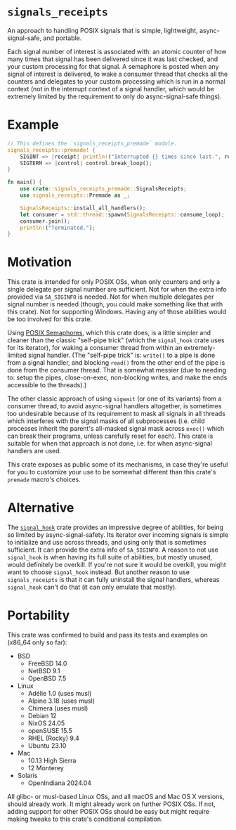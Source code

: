 # `signals_receipts`

An approach to handling POSIX signals that is simple, lightweight, async-signal-safe, and
portable.

Each signal number of interest is associated with: an atomic counter of how many times that signal
has been delivered since it was last checked, and your custom processing for that signal.  A
semaphore is posted when any signal of interest is delivered, to wake a consumer thread that
checks all the counters and delegates to your custom processing which is run in a normal context
(not in the interrupt context of a signal handler, which would be extremely limited by the
requirement to only do async-signal-safe things).

# Example

```rust no_run
// This defines the `signals_receipts_premade` module.
signals_receipts::premade! {
    SIGINT => |receipt| println!("Interrupted {} times since last.", receipt.cur_count);
    SIGTERM => |control| control.break_loop();
}

fn main() {
    use crate::signals_receipts_premade::SignalsReceipts;
    use signals_receipts::Premade as _;

    SignalsReceipts::install_all_handlers();
    let consumer = std::thread::spawn(SignalsReceipts::consume_loop);
    consumer.join();
    println!("Terminated.");
}
```

# Motivation

This crate is intended for only POSIX OSs, when only counters and only a single delegate per
signal number are sufficient.  Not for when the extra info provided via `SA_SIGINFO` is needed.
Not for when multiple delegates per signal number is needed (though, you could make something like
that with this crate).  Not for supporting Windows.  Having any of those abilities would be too
involved for this crate.

Using [POSIX Semaphores](https://crates.io/crates/sem_safe), which this crate does, is a little
simpler and cleaner than the classic "self-pipe trick" (which the `signal_hook` crate uses for its
iterator), for waking a consumer thread from within an extremely-limited signal handler.  (The
"self-pipe trick" is: `write()` to a pipe is done from a signal handler, and blocking `read()`
from the other end of the pipe is done from the consumer thread.  That is somewhat messier (due to
needing to: setup the pipes, close-on-exec, non-blocking writes, and make the ends accessible to
the threads).)

The other classic approach of using `sigwait` (or one of its variants) from a consumer thread, to
avoid async-signal handlers altogether, is sometimes too undesirable because of its requirement to
mask all signals in all threads which interferes with the signal masks of all subprocesses
(i.e. child processes inherit the parent's all-masked signal mask across `exec()` which can break
their programs, unless carefully reset for each).  This crate is suitable for when that approach
is not done, i.e. for when async-signal handlers are used.

This crate exposes as public some of its mechanisms, in case they're useful for you to customize
your use to be somewhat different than this crate's `premade` macro's choices.

# Alternative

The [`signal_hook`](https://crates.io/crates/signal-hook) crate provides an impressive degree of
abilities, for being so limited by async-signal-safety.  Its iterator over incoming signals is
simple to initialize and use across threads, and using only that is sometimes sufficient.  It can
provide the extra info of `SA_SIGINFO`.  A reason to not use `signal_hook` is when having its full
suite of abilities, but mostly unused, would definitely be overkill.  If you're not sure it would
be overkill, you might want to choose `signal_hook` instead.  But another reason to use
`signals_receipts` is that it can fully uninstall the signal handlers, whereas `signal_hook` can't
do that (it can only emulate that mostly).

# Portability

This crate was confirmed to build and pass its tests and examples on (x86_64 only so far):

- BSD
  - FreeBSD 14.0
  - NetBSD 9.1
  - OpenBSD 7.5
- Linux
  - Adélie 1.0 (uses musl)
  - Alpine 3.18 (uses musl)
  - Chimera (uses musl)
  - Debian 12
  - NixOS 24.05
  - openSUSE 15.5
  - RHEL (Rocky) 9.4
  - Ubuntu 23.10
- Mac
  - 10.13 High Sierra
  - 12 Monterey
- Solaris
  - OpenIndiana 2024.04

All glibc- or musl-based Linux OSs, and all macOS and Mac OS X versions, should already work.  It
might already work on further POSIX OSs.  If not, adding support for other POSIX OSs should be
easy but might require making tweaks to this crate's conditional compilation.
